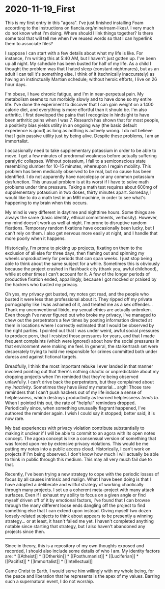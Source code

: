 # 2020-11-19_First

This is my first entry in this "agora".  I've just finished installing Foam according to the instructions on flancia.org/mine/roam-likes/.  I very much do not know what I'm doing.  Where should I link things together?  Is there some tool that will tell me when I've reused words so that I can hyperlink them to associate files?

I suppose I can start with a few details about what my life is like.  For instance, I'm writing this at 5:40 AM, but I haven't just gotten up.  I've been up all night.  My schedule has been busted for half of my life.  As a child I thought the problem was that I hated sleep (constant nightmares), but as an adult I can tell it's something else.  I think of it (technically inaccurately) as having an instinctually Martian schedule; without heroic efforts, I live on 26 hour days.

I'm obese, I have chronic fatigue, and I'm in near-perpetual pain.  My metabolism seems to run morbidly slowly and to have done so my entire life.  I've done the experiment to discover that I can gain weight on a 1400 calorie diet, and everything is more effortful than it should be.  I'm also arthritic.  I first developed the pains that I recognize in hindsight to have been arthritic pains when I was 7.  Research has shown that for most people, a positivity bias yields utility in an ongoing way (the basic default experience is good) as long as nothing is actively wrong.  I do not believe that I gain passive utility just by being alive.  Despite these problems, I am an immortalist.

I occasionally need to take supplementary potassium in order to be able to move.  I get a few minutes of prodromal weakness before actually suffering paralytic collapses.  Without potassium, I fall to a semiconscious state resembling slumber for 10-15 minutes, whereupon I regain mobility.  This problem has been medically observed to be real, but no cause has been identified.  I do not apparently have narcolepsy or any common potassium dysfunction.  This unusual problem is at its worst if I have to solve math problems under time pressure.  Taking a math test requires about 600mg of supplementary potassium in two doses, thirty minutes apart.  Someday, I would like to do a math test in an MRI machine, in order to see what's happening to my brain when this occurs.

My mind is very different in daytime and nighttime hours.  Some things are always the same (basic identity, ethical commitments, verbosity).  However, my mind doesn't work as well at night.  I'm prone to disruptive random fixations.  Temporary random fixations have occasionally been lucky, but I can't rely on them.  I also get nervous more easily at night, and I handle that more poorly when it happens.

Historically, I'm prone to picking up projects, fixating on them to the exclusion of all else for three days, then flaming out and spinning my wheels unproductively for periods that can span weeks.  I just stop being able to think about the same subject for a while.  Sometimes this is obviously because the project crashed in flashback city (thank you, awful childhood), while at other times I can't account for it.  A few of the longer periods of productive fixation ended, appallingly, because I got mocked or praised by the hackers who busted my privacy.

Oh yes, my privacy got busted, my notes got read, and the people who busted it were less than professional about it.  They ripped off my private pornography like I was ashamed of it, and treated me as a sex offender...  Thank my unconventional libido, my sexual ethics are actually unbroken.  Even though I've never figured out who broke my privacy, I've managed to chew out the perpetrators a few times by posting information directed at them in locations where I correctly estimated that I would be observed by the right parties.  I pointed out that I was under weird, awful social pressures to produce porn, that I resisted those pressures for years, and that I made frequent complaints (which were ignored) about how the social pressures in that environment were making me feel.  In general, the stalkertrash set were desperately trying to hold me responsible for crimes committed both under duress and against fictional targets.

Dreadfully, I think the most important rebuke I ever landed in that manner involved pointing out that there's nothing chaotic or unpredictable about my dropping projects when I'm reminded that they're being observed unlawfully.  I can't drive back the perpetrators, but they complained about my *inactivity*.  Sometimes they have *liked* my material... argh!  Those rare reminders that I can't push hackers out of my life induce a sense of helplessness, which destroys productivity as learned helplessness *tends to*.  When I pointed this out, the rate of  "helpful" reminders dropped.  Periodically since, when something unusually flagrant happened, I've authored the reminder again.  I wish I could say it stopped; better said, it is now rare.

My bad experiences with privacy violation contribute substantially to making it unclear if I will be able to commit to an agora with its open notes concept.  The agora concept is like a consensual version of something that was forced upon me by extensive privacy violations.  This would be me putting my notes into a public access cloud.  Historically, I can't work on projects if I'm being observed.  I don't know how much I will actually be able to think in public through this medium.  This may all very much fail due to that.

Recently, I've been trying a new strategy to cope with the periodic losses of focus by all causes intrinsic and malign.  What I have been doing is that I have adopted a deliberate and willful strategy of working chaotically through many projects.  I set up a coherent meta-project with many attack surfaces.  Even if I exhaust my ability to focus on a given angle or find myself driven off of it by emotional factors, I've found that I can browse through the many different loose ends dangling off the project to find something else that I can extend upon instead.  Giving myself two dozen loosely-related subjects to think about appears to be presently a winning strategy... or at least, it hasn't failed me yet.  I haven't completed anything notable since starting that strategy, but I also haven't abandoned any projects since then.

___

Since in theory, this is a repository of my own thoughts exposed and recorded, I should also include some details of who I am.  My identity factors are:
    * [[Atheist]]
    * [[Otherkin]]
    * [[Posthumanist]]
    * [[Luciferian]]
    * [[Pacifist]]
    * [[Immortalist]]
    * [[Intellectual]]

Came Christ to Earth, I would serve him willingly with my whole being, for the peace and liberation that he represents is the apex of my values.  Barring such a supernatural event, I do not worship.